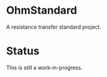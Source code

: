 # OhmStandard

A resistance transfer standard project.

# Status

This is still a work-in-progress.
